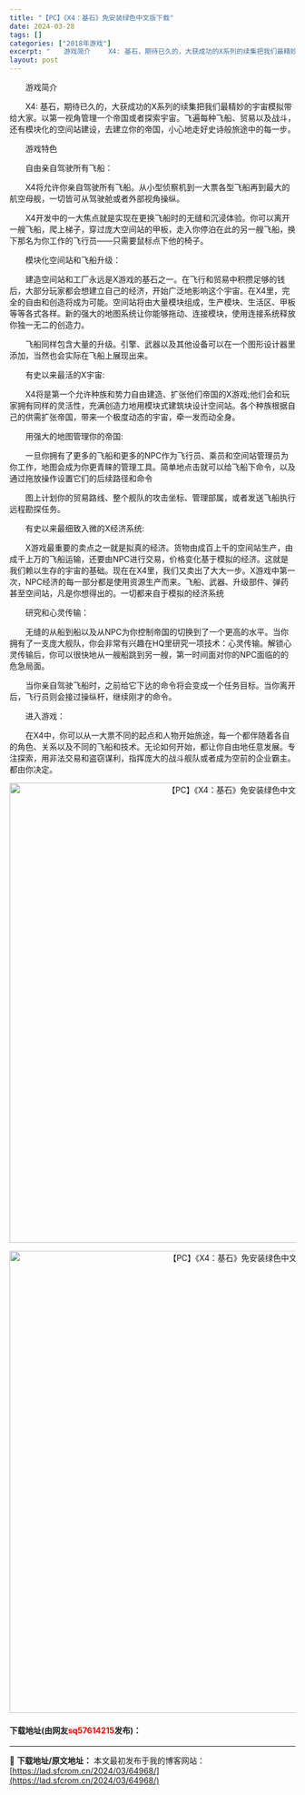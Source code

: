 ```yaml
---
title: "【PC】《X4：基石》免安装绿色中文版下载"
date: 2024-03-28
tags: []
categories: ["2018年游戏"]
excerpt: "　　游戏简介 　　X4: 基石，期待已久的，大获成功的X系列的续集把我们最精妙的宇宙模拟带给大家。以第一视角管理一个帝国或者探索宇宙。飞遍每种飞船、贸易以及战斗，还有模块化的空间站建设，去建立你的帝国，小心地走好史诗般旅途中的每一步。 　　游戏特色 　　自由亲自驾驶所有飞船： 　　X4将允许你亲自驾&hellip;"
layout: post
---
```


 <p>　　游戏简介</p> <p>　　X4: 基石，期待已久的，大获成功的X系列的续集把我们最精妙的宇宙模拟带给大家。以第一视角管理一个帝国或者探索宇宙。飞遍每种飞船、贸易以及战斗，还有模块化的空间站建设，去建立你的帝国，小心地走好史诗般旅途中的每一步。</p> <p>　　游戏特色</p> <p>　　自由亲自驾驶所有飞船：</p> <p>　　X4将允许你亲自驾驶所有飞船。从小型侦察机到一大票各型飞船再到最大的航空母舰，一切皆可从驾驶舱或者外部视角操纵。</p> <p>　　X4开发中的一大焦点就是实现在更换飞船时的无缝和沉浸体验。你可以离开一艘飞船，爬上梯子，穿过庞大空间站的甲板，走入你停泊在此的另一艘飞船，换下那名为你工作的飞行员&mdash;&mdash;只需要鼠标点下他的椅子。</p> <p>　　模块化空间站和飞船升级：</p> <p>　　建造空间站和工厂永远是X游戏的基石之一。在飞行和贸易中积攒足够的钱后，大部分玩家都会想建立自己的经济，开始广泛地影响这个宇宙。在X4里，完全的自由和创造将成为可能。空间站将由大量模块组成，生产模块、生活区、甲板等等各式各样。新的强大的地图系统让你能够拖动、连接模块，使用连接系统释放你独一无二的创造力。</p> <p>　　飞船同样包含大量的升级。引擎、武器以及其他设备可以在一个图形设计器里添加，当然也会实际在飞船上展现出来。</p> <p>　　有史以来最活的X宇宙:</p> <p>　　X4将是第一个允许种族和势力自由建造、扩张他们帝国的X游戏;他们会和玩家拥有同样的灵活性，充满创造力地用模块式建筑块设计空间站。各个种族根据自己的供需扩张帝国，带来一个极度动态的宇宙，牵一发而动全身。</p> <p>　　用强大的地图管理你的帝国:</p> <p>　　一旦你拥有了更多的飞船和更多的NPC作为飞行员、乘员和空间站管理员为你工作，地图会成为你更青睐的管理工具。简单地点击就可以给飞船下命令，以及通过拖放操作设置它们的后续路径和命令</p> <p>　　图上计划你的贸易路线、整个舰队的攻击坐标、管理部属，或者发送飞船执行远程勘探任务。</p> <p>　　有史以来最细致入微的X经济系统:</p> <p>　　X游戏最重要的卖点之一就是拟真的经济。货物由成百上千的空间站生产，由成千上万的飞船运输，还要由NPC进行交易，价格变化基于模拟的经济。这就是我们赖以生存的宇宙的基础。现在在X4里，我们又卖出了大大一步。X游戏中第一次，NPC经济的每一部分都是使用资源生产而来。飞船、武器、升级部件、弹药甚至空间站，凡是你想得出的。一切都来自于模拟的经济系统</p> <p>　　研究和心灵传输：</p> <p>　　无缝的从船到船以及从NPC为你控制帝国的切换到了一个更高的水平。当你拥有了一支庞大舰队，你会非常有兴趣在HQ里研究一项技术：心灵传输。解锁心灵传输后，你可以很快地从一艘船跳到另一艘，第一时间面对你的NPC面临的的危急局面。</p> <p>　　当你亲自驾驶飞船时，之前给它下达的命令将会变成一个任务目标。当你离开后，飞行员则会接过操纵杆，继续刚才的命令。</p> <p>　　进入游戏：</p> <p>　　在X4中，你可以从一大票不同的起点和人物开始旅途，每一个都伴随着各自的角色、关系以及不同的飞船和技术。无论如何开始，都让你自由地任意发展。专注探索，用非法交易和盗窃谋利，指挥庞大的战斗舰队或者成为空前的企业霸主。都由你决定。</p> <p align="center"><img align="" border="0" src="https://lad.sfcrom.cn/wp-content/uploads/2024/03/20240327_6604a907175e0.jpg" width="809" alt="【PC】《X4：基石》免安装绿色中文版下载" /></p> <p align="center"><img align="" border="0" src="https://lad.sfcrom.cn/wp-content/uploads/2024/03/20240327_6604a9079294c.jpg" width="813" alt="【PC】《X4：基石》免安装绿色中文版下载" /></p> <p><h4>下载地址(由网友<font color="red">sq57614215</font>发布)：</h4></p> 

---
📖 **下载地址/原文地址：** 本文最初发布于我的博客网站：[https://lad.sfcrom.cn/2024/03/64968/](https://lad.sfcrom.cn/2024/03/64968/)
